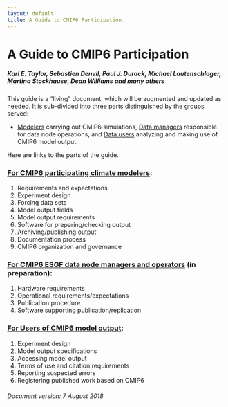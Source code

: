 ```yaml
---
layout: default
title: A Guide to CMIP6 Participation
---
```


# A Guide to CMIP6 Participation
##### Karl E. Taylor, Sebastien Denvil, Paul J. Durack, Michael Lautenschlager, Martina Stockhause, Dean Williams and many others

This guide is a “living” document, which will be augmented and updated as needed. It is sub-divided into three parts distinguished by the groups served:

* [Modelers][modelers] carrying out CMIP6 simulations, [Data managers][dataManagers]
 responsible for data node operations, and [Data users][dataUsers] analyzing and making use of CMIP6 model output.

Here are links to the parts of the guide.


### [For CMIP6 participating climate modelers][modelers]:

1. Requirements and expectations
1. Experiment design
1. Forcing data sets
1. Model output fields
1. Model output requirements
1. Software for preparing/checking output
1. Archiving/publishing output
1. Documentation process
1. CMIP6 organization and governance


### [For CMIP6 ESGF data node managers and operators][dataManagers] (in preparation):

1. Hardware requirements
1. Operational requirements/expectations
1. Publication procedure
1. Software supporting publication/replication


### [For Users of CMIP6 model output][dataUsers]:

1. Experiment design
1. Model output specifications
1. Accessing model output
1. Terms of use and citation requirements
1. Reporting suspected errors
1. Registering published work based on CMIP6


###### Document version: 7 August 2018

[modelers]: modelers.html
[dataManagers]: dataManagers.html
[dataUsers]: dataUsers.html
